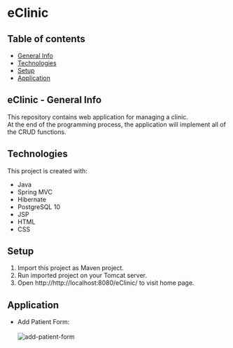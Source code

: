 # eClinic

## Table of contents
* [General Info](#eclinic---general-info)
* [Technologies](#technologies)
* [Setup](#setup)
* [Application](#application)


## eClinic - General Info
This repository contains web application for managing a clinic. <br>
At the end of the programming process, the application will implement all of the CRUD functions.

## Technologies
This project is created with:
* Java
* Spring MVC
* Hibernate
* PostgreSQL 10
* JSP
* HTML
* CSS

## Setup
1. Import this project as Maven project.
2. Run imported project on your Tomcat server.
3. Open http://http://localhost:8080/eClinic/ to visit home page.

## Application

* Add Patient Form: <br><br>
![add-patient-form](https://i.imgur.com/vsX4W0V.gif) <br>
